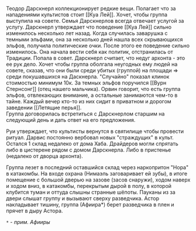 Теодор Дарскнерл коллекционирует редкие вещи. Полагает что за нападениями культистов стоит [[Куа Лей]]. Хочет, чтобы группа выступила на совете. 
Семья Дарскнерлов всегда отвечает услугой за услугу.
Дарскнерл утверждает что поведение  [[Куа Лей]] сильно изменилось несколько лет назад. Когда случилась заварушка с темными эльфами, она за несколько дней нашла всех скрывающихся эльфов, получила политические очки. После этого ее поведение сильно изменилось. Она начала вести себя как политик, отстранилась от Традиции. Попала в совет. Дарскнерл считает, что недуг архонта - это ее рук дело. 
Хочет чтобы группа оболгала неугодных ему людей на совете, сказав, что они были среди убитых (группой) на площади => среди покушавшихся на Даскнерла.
"Случайно" показал клинок стоимостью минимум 10к.
За темных эльфов поручился [[Вурн Стернсонг]] (отец нашего мальчика). Орвин говорит, что есть группа эльфов, отвлекающих внимание, а остальные занимаются чем-то в тайне. Каждый вечер кто-то из них сидит в приватном и дорогом заведении [[Летящие перья]].  
Группа договорилась встретиться с Дарскнерлом старшим на следующий день и дать ответ на его предложения.

Руи утверждает, что культисты вернутся в святилище чтобы провести ритуал. Дарвис постоянно вербовал новых "страждущих" в культ.
Остался 1 склад недалеко от дома Хаба. 
Драйдеров могли спрятать либо в цистерене рядом с домом Дарскнерла.
Либо в пристенье (недалеко от дворца архонта).

Группа лезет в последний оставшийся склад через наркопритон "Нора" в катакомбы. На входе охрана (Нимаэль заговаривает ей зубы), в итоге помещение с большой дверью на зазове (засов снаружи), ходом наверх и ходом вниз, в катакомбы, перекрытым дырой в полу, в которой клубится туман и оттуда слышны странные шёпоты. Пауканы из за двери слышат группу и вызывают сверху разведчика. Астор накладывает тишину, группа (Афиира*)  берет разведчика в плен и прячет в дыру Астора.


`*` - *прим. Афииры*

